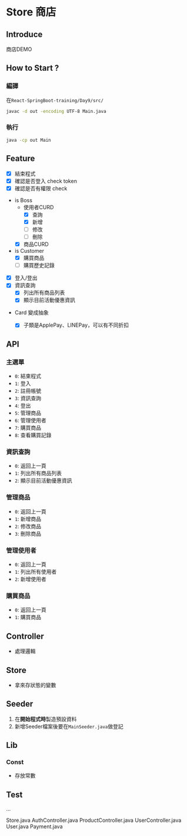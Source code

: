 # Store 商店

## Introduce

商店DEMO

## How to Start ?

### 編譯
在`React-SpringBoot-training/Day9/src/`
```bash
javac -d out -encoding UTF-8 Main.java
```

### 執行

```bash
java -cp out Main
```

## Feature

- [x] 結束程式
- [x] 確認是否登入 check token
- [x] 確認是否有權限 check 
- is Boss
  - 使用者CURD
    - [x] 查詢
    - [x] 新增
    - [ ] 修改
    - [ ] 刪除
  - [x] 商品CURD
- is Customer
  - [x] 購買商品
  - [ ] 購買歷史記錄
- [x] 登入/登出
- [x] 資訊查詢
  - [x] 列出所有商品列表
  - [x] 顯示目前活動優惠資訊
- Card 變成抽象
  - [x] 子類是ApplePay、LINEPay，可以有不同折扣


## API

### 主選單
- `0`: 結束程式
- `1`: 登入
- `2`: 註冊帳號
- `3`: 資訊查詢
- `4`: 登出
- `5`: 管理商品
- `6`: 管理使用者
- `7`: 購買商品
- `8`: 查看購買記錄

### 資訊查詢
- `0`: 返回上一頁
- `1`: 列出所有商品列表
- `2`: 顯示目前活動優惠資訊

### 管理商品
- `0`: 返回上一頁
- `1`: 新增商品
- `2`: 修改商品
- `3`: 刪除商品

### 管理使用者
- `0`: 返回上一頁
- `1`: 列出所有使用者
- `2`: 新增使用者

### 購買商品
- `0`: 返回上一頁
- `1`: 購買商品

## Controller

- 處理邏輯

## Store

- 拿來存狀態的變數

## Seeder

1. 在**開始程式時**製造預設資料
2. 新增Seeder檔案後要在`MainSeeder.java`做登記

## Lib

### Const
- 存放常數

## Test

...


Store.java
AuthController.java
ProductController.java
UserController.java
User.java
Payment.java